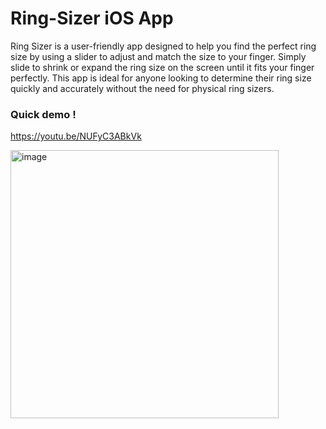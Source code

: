 # Ring-Sizer iOS App

Ring Sizer is a user-friendly app designed to help you find the perfect ring size by using a slider to adjust and match the size to your finger. Simply slide to shrink or expand the ring size on the screen until it fits your finger perfectly. This app is ideal for anyone looking to determine their ring size quickly and accurately without the need for physical ring sizers.

### Quick demo ! 
https://youtu.be/NUFyC3ABkVk

<img width="429" alt="image" src="https://github.com/user-attachments/assets/beac91b1-8d08-46d9-9c40-0f4db8b3173f">



